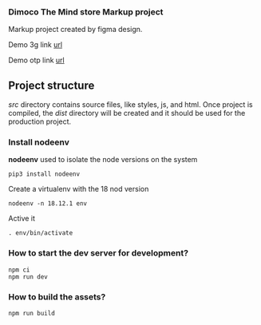 ### Dimoco The Mind store Markup project ###

Markup project created by figma design.


Demo 3g link [url](https://pw-int.github.io/mindp-pol-plus/ "Demo 3g link")

Demo otp link [url](https://pw-int.github.io/mindp-pol-plus/otp.html "Demo otp link")

## Project structure ##

*src* directory contains source files, like styles, js, and html. Once project is compiled, the *dist* directory will be created and it should be used for the production project.

### Install nodeenv ###

**nodeenv** used to isolate the node versions on the system 

    pip3 install nodeenv

Create a virtualenv with the 18 nod version

    nodeenv -n 18.12.1 env

Active it 

    . env/bin/activate

### How to start the dev server for development? ###

    npm ci
    npm run dev


### How to build the assets? ###

    npm run build

